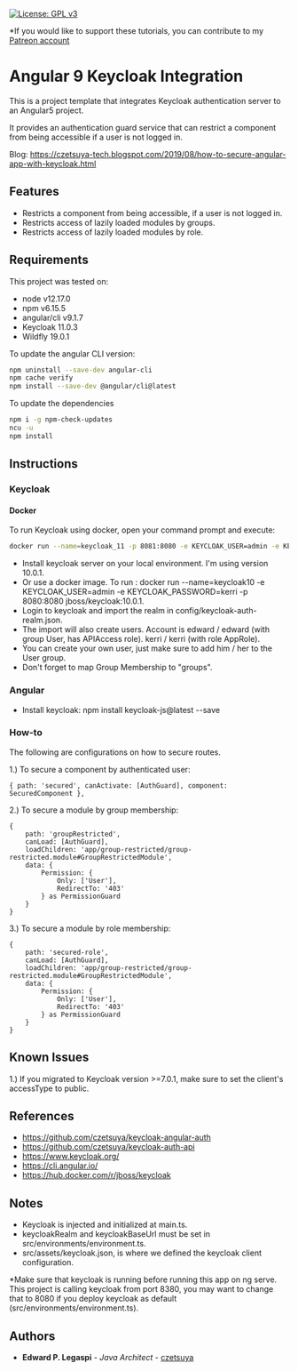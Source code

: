 [![License: GPL v3](https://img.shields.io/badge/License-GPLv3-blue.svg)](https://www.gnu.org/licenses/gpl-3.0)

*If you would like to support these tutorials, you can contribute to my [Patreon account](https://patreon.com/czetsuya)

# Angular 9 Keycloak Integration

This is a project template that integrates Keycloak authentication server to an Angular5 project.

It provides an authentication guard service that can restrict a component from being accessible if a user is not logged in.

Blog: https://czetsuya-tech.blogspot.com/2019/08/how-to-secure-angular-app-with-keycloak.html

## Features

 - Restricts a component from being accessible, if a user is not logged in.
 - Restricts access of lazily loaded modules by groups.
 - Restricts access of lazily loaded modules by role.
 
## Requirements

This project was tested on:
 - node v12.17.0
 - npm v6.15.5
 - angular/cli v9.1.7
 - Keycloak 11.0.3
 - Wildfly 19.0.1

To update the angular CLI version:

```sh
npm uninstall --save-dev angular-cli
npm cache verify
npm install --save-dev @angular/cli@latest
```

To update the dependencies

```sh
npm i -g npm-check-updates
ncu -u
npm install
```

## Instructions

### Keycloak

#### Docker

To run Keycloak using docker, open your command prompt and execute:

```sh
docker run --name=keycloak_11 -p 8081:8080 -e KEYCLOAK_USER=admin -e KEYCLOAK_PASSWORD=admin jboss/keycloak:11.0.3
```

 - Install keycloak server on your local environment. I'm using version 10.0.1.
 - Or use a docker image. To run : docker run --name=keycloak10 -e KEYCLOAK_USER=admin -e KEYCLOAK_PASSWORD=kerri -p 8080:8080 jboss/keycloak:10.0.1.
 - Login to keycloak and import the realm in config/keycloak-auth-realm.json.
 - The import will also create users. Account is edward / edward (with group User, has APIAccess role). kerri / kerri (with role AppRole).
 - You can create your own user, just make sure to add him / her to the User group.
 - Don't forget to map Group Membership to "groups".
 
### Angular

 - Install keycloak: npm install keycloak-js@latest --save 
 
### How-to

The following are configurations on how to secure routes.

1.) To secure a component by authenticated user:

```
{ path: 'secured', canActivate: [AuthGuard], component: SecuredComponent },
```

2.) To secure a module by group membership:

```
{
    path: 'groupRestricted',
    canLoad: [AuthGuard],
    loadChildren: 'app/group-restricted/group-restricted.module#GroupRestrictedModule',
    data: {
        Permission: {
            Only: ['User'],
            RedirectTo: '403'
        } as PermissionGuard
    }
}
```

3.) To secure a module by role membership:

```
{
    path: 'secured-role',
    canLoad: [AuthGuard],
    loadChildren: 'app/group-restricted/group-restricted.module#GroupRestrictedModule',
    data: {
        Permission: {
            Only: ['User'],
            RedirectTo: '403'
        } as PermissionGuard
    }
}
```

## Known Issues

1.) If you migrated to Keycloak version >=7.0.1, make sure to set the client's accessType to public.

## References

 - https://github.com/czetsuya/keycloak-angular-auth
 - https://github.com/czetsuya/keycloak-auth-api
 - https://www.keycloak.org/
 - https://cli.angular.io/
 - https://hub.docker.com/r/jboss/keycloak

## Notes

  - Keycloak is injected and initialized at main.ts.
  - keycloakRealm and keycloakBaseUrl must be set in src/environments/environment.ts.
  - src/assets/keycloak.json, is where we defined the keycloak client configuration.
  
*Make sure that keycloak is running before running this app on ng serve. This project is calling keycloak from port 8380, you may want to change that to 8080 if you deploy keycloak as default (src/environments/environment.ts).

## Authors

 * **Edward P. Legaspi** - *Java Architect* - [czetsuya](https://github.com/czetsuya)
